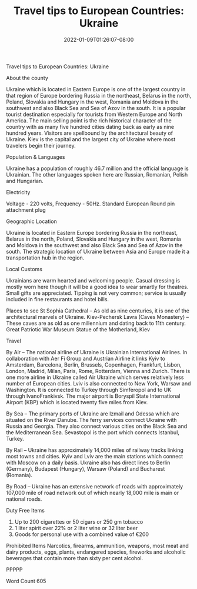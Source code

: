 ﻿---
title: "Travel tips to European Countries: Ukraine"
date: 2022-01-09T01:26:07-08:00
description: "Travel Tips To European Countries Tips for Web Success"
featured_image: "/images/Travel Tips To European Countries.jpg"
tags: ["Travel Tips To European Countries"]
---

Travel tips to European Countries: Ukraine

About the county

Ukraine which is located in Eastern Europe is one of the largest country in that region of Europe bordering Russia in the northeast, Belarus in the north, Poland, Slovakia and Hungary in the west, Romania and Moldova in the southwest and also Black Sea and Sea of Azov in the south. It is a popular tourist destination especially for tourists from Western Europe and North America. The main selling point is the rich historical character of the country with as many five hundred cities dating back as early as nine hundred years. Visitors are spellbound by the architectural beauty of Ukraine. Kiev is the capital and the largest city of Ukraine where most travelers begin their journey.

Population & Languages

Ukraine has a population of roughly 46.7 million and the official language is Ukrainian. The other languages spoken here are Russian, Romanian, Polish and Hungarian.

Electricity

Voltage - 220 volts, Frequency - 50Hz. Standard European Round pin attachment plug

Geographic Location

Ukraine is located in Eastern Europe bordering Russia in the northeast, Belarus in the north, Poland, Slovakia and Hungary in the west, Romania and Moldova in the southwest and also Black Sea and Sea of Azov in the south. The strategic location of Ukraine between Asia and Europe made it a transportation hub in the region.

Local Customs

Ukrainians are warm hearted and welcoming people. Casual dressing is mostly worn here though it will be a good idea to wear smartly for theatres. Small gifts are appreciated. Tipping is not very common; service is usually included in fine restaurants and hotel bills.

Places to see
St Sophia Cathedral – As old as nine centuries, it is one of the architectural marvels of Ukraine.
Kiev-Pechersk Lavra (Caves Monastery) – These caves are as old as one millennium and dating back to 11th century.
Great Patriotic War Museum
Statue of the Motherland, Kiev 

Travel

By Air – The national airline of Ukraine is Ukrainian International Airlines. In collaboration with Aer Fi Group and Austrian Airline it links Kyiv to Amsterdam, Barcelona, Berlin, Brussels, Copenhagen, Frankfurt, Lisbon, London, Madrid, Milan, Paris, Rome, Rotterdam, Vienna and Zurich. There is one more airline in Ukraine called Air Ukraine which serves relatively less number of European cities. Lviv is also connected to New York, Warsaw and Washington. It is connected to Turkey through Simferopol and to UK through IvanoFrankivsk. The major airport is Boryspil State International Airport (KBP) which is located twenty five miles from Kiev.

By Sea – The primary ports of Ukraine are Izmail and Odessa which are situated on the River Danube. The ferry services connect Ukraine with Russia and Georgia. They also connect various cities on the Black Sea and the Mediterranean Sea. Sevastopol is the port which connects Istanbul, Turkey. 

By Rail – Ukraine has approximately 14,000 miles of railway tracks linking most towns and cities. Kyiv and Lviv are the main stations which connect with Moscow on a daily basis. Ukraine also has direct lines to Berlin (Germany), Budapest (Hungary), Warsaw (Poland) and Bucharest (Romania).

By Road – Ukraine has an extensive network of roads with approximately 107,000 mile of road network out of which nearly 18,000 mile is main or national roads. 

Duty Free Items
1. Up to 200 cigarettes or 50 cigars or 250 gm tobacco
2. 1 liter spirit over 22% or 2 liter wine or 32 liter beer
3. Goods for personal use with a combined value of €200

Prohibited Items
Narcotics, firearms, ammunition, weapons, most meat and dairy products, eggs, plants, endangered species, fireworks and alcoholic beverages that contain more than sixty per cent alcohol.

PPPPP

Word Count 605

